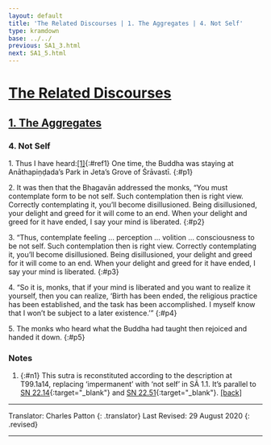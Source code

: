 ```yaml
---
layout: default
title: 'The Related Discourses | 1. The Aggregates | 4. Not Self'
type: kramdown
base: ../../
previous: SA1_3.html
next: SA1_5.html
---
```


# [The Related Discourses](../index.html)
## [1. The Aggregates](index.html)
### 4. Not Self

1\. Thus I have heard:[\[1\]](#n1){:#ref1} One time, the Buddha was staying at Anāthapiṇḍada’s Park in Jeta’s Grove of Śrāvastī.
{:#p1}

2\. It was then that the Bhagavān addressed the monks, “You must contemplate form to be not self. Such contemplation then is right view. Correctly contemplating it, you’ll become disillusioned. Being disillusioned, your delight and greed for it will come to an end. When your delight and greed for it have ended, I say your mind is liberated.
{:#p2}

3\. “Thus, contemplate feeling … perception … volition … consciousness to be not self. Such contemplation then is right view. Correctly contemplating it, you’ll become disillusioned. Being disillusioned, your delight and greed for it will come to an end. When your delight and greed for it have ended, I say your mind is liberated.
{:#p3}

4\. “So it is, monks, that if your mind is liberated and you want to realize it yourself, then you can realize, ‘Birth has been ended, the religious practice has been established, and the task has been accomplished. I myself know that I won’t be subject to a later existence.’”
{:#p4}

5\. The monks who heard what the Buddha had taught then rejoiced and handed it down.
{:#p5}

### Notes
1. {:#n1} This sutra is reconstituted according to the description at T99.1a14, replacing ‘impermanent’ with ‘not self’ in SĀ 1.1. It’s parallel to [SN 22.14](https://suttacentral.net/sn22.14){:target="_blank"} and [SN 22.51](https://suttacentral.net/sn22.51){:target="_blank"}. [\[back\]](#ref1)

---

Translator: Charles Patton
{: .translator}
Last Revised: 29 August 2020
{: .revised}

---